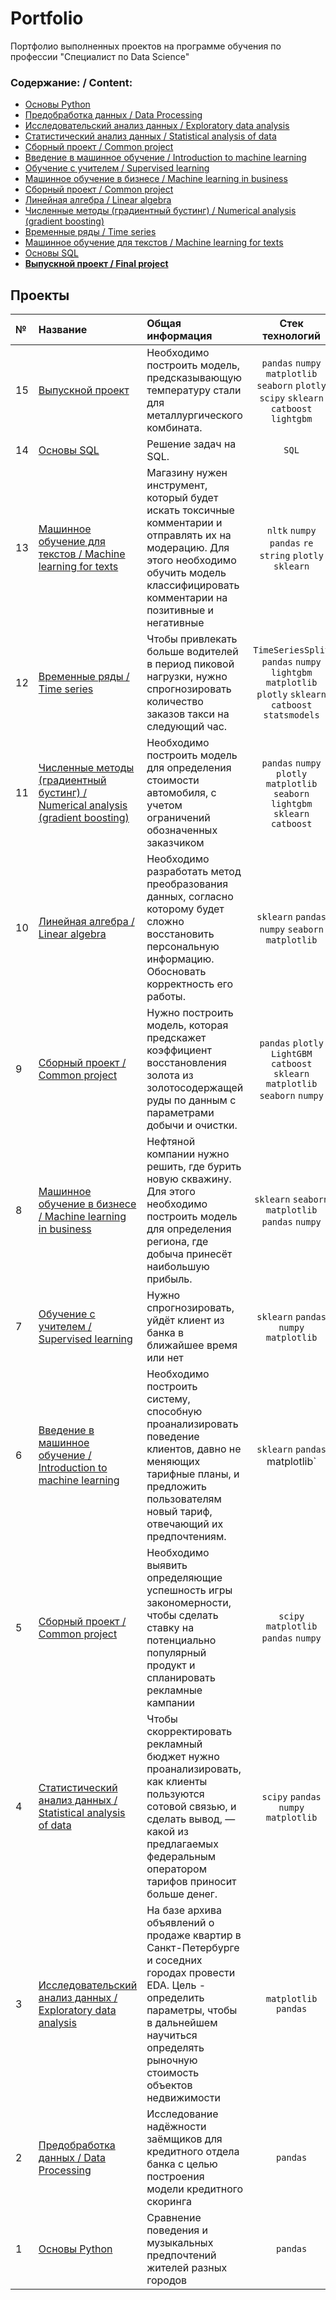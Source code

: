 # Portfolio

Портфолио выполненных проектов на программе обучения по профессии "Специалист по Data Science"

### Содержание: / Content:

  - [Основы Python](https://github.com/SergeiRage/Portfolio/tree/90fc1364fb8ab749eff3b437acb448a85ab71a43/Music%20jenres)
  - [Предобработка данных / Data Processing](https://github.com/SergeiRage/Portfolio/tree/2ae98bf52d647872cf3a0d1a25ad743ae59a2278/Reliability)
  - [Исследовательский анализ данных / Exploratory data analysis](Исследование%20объявлений%20о%20продаже%20квартир)
  - [Статистический анализ данных / Statistical analysis of data](Определение%20перспективного%20тарифа%20для%20телеком-компании)
  - [Сборный проект / Common project](Исследование%20продаж%20компьютерных%20игр)
  - [Введение в машинное обучение / Introduction to machine learning](Рекомендация%20тарифов%20для%20оператора%20мобильной%20связи)
  - [Обучение с учителем / Supervised learning](Модель%20для%20прогнозирования%20оттока%20клиентов%20банка)
  - [Машинное обучение в бизнесе / Machine learning in business](Выбор%20локации%20для%20скважины)
  - [Сборный проект / Common project](Модель%20для%20прогнозирования%20коэффициента%20восстановления%20золота%20для%20золотодобывающей%20компании)
  - [Линейная алгебра / Linear algebra](Метод%20преобразования%20данных%20для%20защиты%20персональной%20информации%20клиентов)
  - [Численные методы (градиентный бустинг) / Numerical analysis (gradient boosting)](Модель%20для%20определения%20стоимости%20автомобилей%20по%20их%20техническим%20характеристикам)
  - [Временные ряды / Time series](Модель%20для%20прогнозирования%20количества%20заказов%20такси)
  - [Машинное обучение для текстов / Machine learning for texts](Машинное%20обучение%20для%20текстов%20-%20модель%20для%20классификации%20комментариев)
  - [Основы SQL](Основы%20SQL)
  - [**Выпускной проект / Final project**](Дипломный%20проект)

## Проекты

|№| Название | Общая информация | Стек технологий |
|:---|:-------------------|:----------------------------------------------------------|:-----------:|
|15  |[Выпускной проект ](Дипломный%20проект)|Необходимо построить модель, предсказывающую температуру стали для металлургического комбината.|`pandas` `numpy` `matplotlib` `seaborn` `plotly` `scipy` `sklearn` `catboost` `lightgbm` |
|14  |[Основы SQL ](Основы%20SQL)|Решение задач на SQL.|`SQL`|
|13  |[Машинное обучение для текстов / Machine learning for texts](Машинное%20обучение%20для%20текстов%20-%20модель%20для%20классификации%20комментариев)|Магазину нужен инструмент, который будет искать токсичные комментарии и отправлять их на модерацию. Для этого необходимо обучить модель классифицировать комментарии на позитивные и негативные|`nltk` `numpy` `pandas` `re` `string` `plotly` `sklearn`|
|12  |[Временные ряды / Time series](Модель%20для%20прогнозирования%20количества%20заказов%20такси)|Чтобы привлекать больше водителей в период пиковой нагрузки, нужно спрогнозировать количество заказов такси на следующий час.|`TimeSeriesSplit` `pandas` `numpy` `lightgbm` `matplotlib` `plotly` `sklearn` `catboost` `statsmodels`|
|11  |[Численные методы (градиентный бустинг) / Numerical analysis (gradient boosting)](Модель%20для%20определения%20стоимости%20автомобилей%20по%20их%20техническим%20характеристикам)|Необходимо построить модель для определения стоимости автомобиля, с учетом ограничений обозначенных заказчиком|`pandas` `numpy` `plotly` `matplotlib` `seaborn` `lightgbm` `sklearn` `catboost`|
|10   |[Линейная алгебра / Linear algebra](Метод%20преобразования%20данных%20для%20защиты%20персональной%20информации%20клиентов)|Необходимо разработать метод преобразования данных, согласно которому будет сложно восстановить персональную информацию. Обосновать корректность его работы.|`sklearn` `pandas` `numpy` `seaborn` `matplotlib` |
|9   |[Сборный проект / Common project](Модель%20для%20прогнозирования%20коэффициента%20восстановления%20золота%20для%20золотодобывающей%20компании)|Нужно построить модель, которая предскажет коэффициент восстановления золота из золотосодержащей руды по данным с параметрами добычи и очистки.|`pandas` `plotly` `LightGBM` `catboost` `sklearn` `matplotlib` `seaborn` `numpy`|
|8   |[Машинное обучение в бизнесе / Machine learning in business](Выбор%20локации%20для%20скважины)|Нефтяной компании нужно решить, где бурить новую скважину. Для этого необходимо построить модель для определения региона, где добыча принесёт наибольшую прибыль.|`sklearn` `seaborn` `matplotlib` `pandas` `numpy`|
|7   |[Обучение с учителем / Supervised learning](Модель%20для%20прогнозирования%20оттока%20клиентов%20банка)|Нужно спрогнозировать, уйдёт клиент из банка в ближайшее время или нет|`sklearn` `pandas` `numpy` `matplotlib`|
|6   |[Введение в машинное обучение / Introduction to machine learning](Рекомендация%20тарифов%20для%20оператора%20мобильной%20связи)|Необходимо построить систему, способную проанализировать поведение клиентов, давно не меняющих тарифные планы, и предложить пользователям новый тариф, отвечающий их предпочтениям.|`sklearn` `pandas`  matplotlib`|
|5   |[Сборный проект / Common project](Исследование%20продаж%20компьютерных%20игр)|Необходимо выявить определяющие успешность игры закономерности, чтобы сделать ставку на потенциально популярный продукт и спланировать рекламные кампании|`scipy` `matplotlib` `pandas` `numpy` |
|4   |[Статистический анализ данных / Statistical analysis of data](Определение%20перспективного%20тарифа%20для%20телеком-компании)|Чтобы скорректировать рекламный бюджет нужно проанализировать, как клиенты пользуются сотовой связью, и сделать вывод, — какой из предлагаемых федеральным оператором тарифов приносит больше денег.|`scipy` `pandas` `numpy` `matplotlib`|
|3   |[Исследовательский анализ данных / Exploratory data analysis](Исследование%20объявлений%20о%20продаже%20квартир)|На базе архива объявлений о продаже квартир в Санкт-Петербурге и соседних городах провести EDA. Цель - определить параметры, чтобы в дальнейшем научиться определять рыночную стоимость объектов недвижимости|`matplotlib` `pandas`|
|2   |[Предобработка данных / Data Processing](Исследование%20надежности%20заемщиков)|Исследование надёжности заёмщиков для кредитного отдела банка с целью построения модели кредитного скоринга| `pandas` |
|1   |[Основы Python](Музыка%20больших%20городов)|Сравнение поведения и музыкальных предпочтений жителей разных городов|`pandas`|
